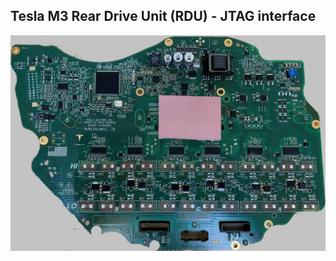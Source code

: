 ## Tesla M3 Rear Drive Unit (RDU) - JTAG interface

![PCB with JTAG connector installed](https://github.com/mackelec/tesla_M3_rdu/blob/main/dev/Tesla%20M3%20RDU%20inverter%20PCB.jpg)



